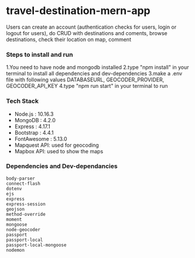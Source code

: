 # travel-destination-mern-app

Users can create an account (authentication checks for users, login or logout for users), do CRUD with destinations and coments, browse destinations, check their location on map, comment

### Steps to install and run

 1.You need to have node and mongodb installed
 2.type "npm install" in your terminal to install all dependencies and dev-dependencies
 3.make a .env file with following values DATABASEURL, GEOCODER_PROVIDER, GEOCODER_API_KEY
 4.type "npm run start" in your terminal to run 


### Tech Stack

- Node.js : 10.16.3
- MongoDB : 4.2.0
- Express : 4.17.1
- Bootstrap : 4.4.1
- FontAwesome : 5.13.0
- Mapquest API: used for geocoding
- Mapbox API: used to show the maps

### Dependencies and Dev-dependancies

    body-parser
    connect-flash
    dotenv
    ejs
    express
    express-session
    geojson
    method-override
    moment
    mongoose
    node-geocoder
    passport
    passport-local
    passport-local-mongoose
    nodemon
